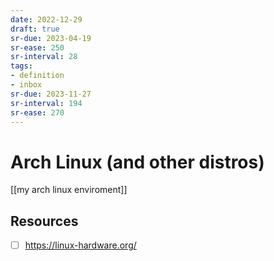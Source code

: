 ```yaml
---
date: 2022-12-29
draft: true
sr-due: 2023-04-19
sr-ease: 250
sr-interval: 28
tags:
- definition
- inbox
sr-due: 2023-11-27
sr-interval: 194
sr-ease: 270
---
```


# Arch Linux (and other distros)

[[my arch linux enviroment]]

## Resources

- [ ] https://linux-hardware.org/